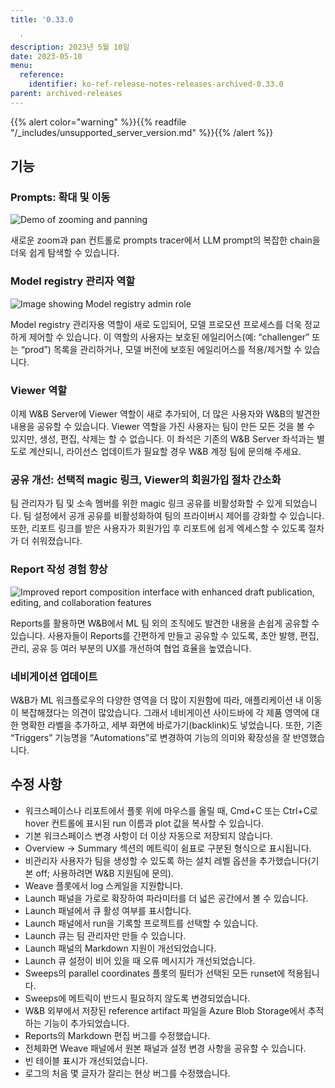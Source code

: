 ```yaml
---
title: '0.33.0

  '
description: 2023년 5월 10일
date: 2023-05-10
menu:
  reference:
    identifier: ko-ref-release-notes-releases-archived-0.33.0
parent: archived-releases
---
```


{{% alert color="warning" %}}{{% readfile "/_includes/unsupported_server_version.md" %}}{{% /alert %}}

## 기능

### Prompts: 확대 및 이동

![Demo of zooming and panning](https://github.com/wandb/server/assets/97066933/c6580dff-f003-4767-86f2-ad26d40108fb)

새로운 zoom과 pan 컨트롤로 prompts tracer에서 LLM prompt의 복잡한 chain을 더욱 쉽게 탐색할 수 있습니다.

### Model registry 관리자 역할

![Image showing Model registry admin role](https://github.com/wandb/server/assets/97066933/b0fc6389-b8a6-437a-91a3-a991e69bca0d)

Model registry 관리자용 역할이 새로 도입되어, 모델 프로모션 프로세스를 더욱 정교하게 제어할 수 있습니다. 이 역할의 사용자는 보호된 에일리어스(예: “challenger” 또는 “prod”) 목록을 관리하거나, 모델 버전에 보호된 에일리어스를 적용/제거할 수 있습니다.

### Viewer 역할

이제 W&B Server에 Viewer 역할이 새로 추가되어, 더 많은 사용자와 W&B의 발견한 내용을 공유할 수 있습니다. Viewer 역할을 가진 사용자는 팀이 만든 모든 것을 볼 수 있지만, 생성, 편집, 삭제는 할 수 없습니다. 이 좌석은 기존의 W&B Server 좌석과는 별도로 계산되니, 라이선스 업데이트가 필요할 경우 W&B 계정 팀에 문의해 주세요.

### 공유 개선: 선택적 magic 링크, Viewer의 회원가입 절차 간소화

팀 관리자가 팀 및 소속 멤버를 위한 magic 링크 공유를 비활성화할 수 있게 되었습니다. 팀 설정에서 공개 공유를 비활성화하여 팀의 프라이버시 제어를 강화할 수 있습니다. 또한, 리포트 링크를 받은 사용자가 회원가입 후 리포트에 쉽게 엑세스할 수 있도록 절차가 더 쉬워졌습니다.

### Report 작성 경험 향상

![Improved report composition interface with enhanced draft publication, editing, and collaboration features](https://github.com/wandb/server/assets/97066933/c2858fd5-d2f6-47e3-9e93-f8d048df4f59)

Reports를 활용하면 W&B에서 ML 팀 외의 조직에도 발견한 내용을 손쉽게 공유할 수 있습니다. 사용자들이 Reports를 간편하게 만들고 공유할 수 있도록, 초안 발행, 편집, 관리, 공유 등 여러 부분의 UX를 개선하여 협업 효율을 높였습니다.

### 네비게이션 업데이트

W&B가 ML 워크플로우의 다양한 영역을 더 많이 지원함에 따라, 애플리케이션 내 이동이 복잡해졌다는 의견이 많았습니다. 그래서 네비게이션 사이드바에 각 제품 영역에 대한 명확한 라벨을 추가하고, 세부 화면에 바로가기(backlink)도 넣었습니다. 또한, 기존 “Triggers” 기능명을 “Automations”로 변경하여 기능의 의미와 확장성을 잘 반영했습니다.

## 수정 사항

- 워크스페이스나 리포트에서 플롯 위에 마우스를 올릴 때, Cmd+C 또는 Ctrl+C로 hover 컨트롤에 표시된 run 이름과 plot 값을 복사할 수 있습니다.
- 기본 워크스페이스 변경 사항이 더 이상 자동으로 저장되지 않습니다.
- Overview → Summary 섹션의 메트릭이 쉼표로 구분된 형식으로 표시됩니다.
- 비관리자 사용자가 팀을 생성할 수 있도록 하는 설치 레벨 옵션을 추가했습니다(기본 off; 사용하려면 W&B 지원팀에 문의).
- Weave 플롯에서 log 스케일을 지원합니다.
- Launch 패널을 가로로 확장하여 파라미터를 더 넓은 공간에서 볼 수 있습니다.
- Launch 패널에서 큐 활성 여부를 표시합니다.
- Launch 패널에서 run을 기록할 프로젝트를 선택할 수 있습니다.
- Launch 큐는 팀 관리자만 만들 수 있습니다.
- Launch 패널의 Markdown 지원이 개선되었습니다.
- Launch 큐 설정이 비어 있을 때 오류 메시지가 개선되었습니다.
- Sweeps의 parallel coordinates 플롯의 필터가 선택된 모든 runset에 적용됩니다.
- Sweeps에 메트릭이 반드시 필요하지 않도록 변경되었습니다.
- W&B 외부에서 저장된 reference artifact 파일을 Azure Blob Storage에서 추적하는 기능이 추가되었습니다.
- Reports의 Markdown 편집 버그를 수정했습니다.
- 전체화면 Weave 패널에서 원본 패널과 설정 변경 사항을 공유할 수 있습니다.
- 빈 테이블 표시가 개선되었습니다.
- 로그의 처음 몇 글자가 잘리는 현상 버그를 수정했습니다.